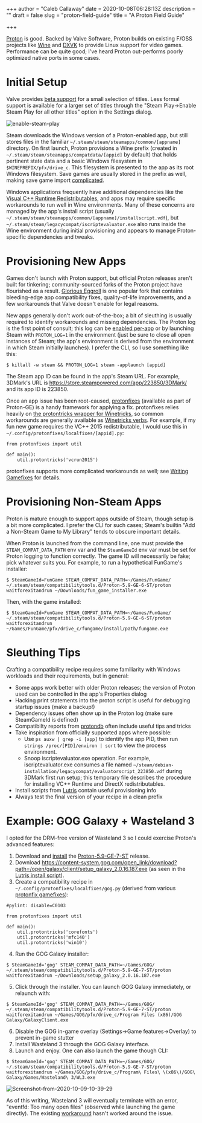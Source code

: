 +++
author = "Caleb Callaway"
date = 2020-10-08T06:28:13Z
description = ""
draft = false
slug = "proton-field-guide"
title = "A Proton Field Guide"

+++


[Proton](https://github.com/ValveSoftware/Proton/) is good. Backed by Valve Software, Proton builds on existing F/OSS projects like [Wine](https://www.winehq.org/) and [DXVK](https://github.com/doitsujin/dxvk) to provide Linux support for video games. Performance can be quite good; I've heard Proton out-performs poorly optimized native ports in some cases.

# Initial Setup
Valve provides [beta support](https://steamcommunity.com/games/221410/announcements/detail/1696055855739350561) for a small selection of titles. Less formal support is available for a larger set of titles through the "Steam Play->Enable Steam Play for all other titles" option in the Settings dialog.

![enable-steam-play](/blog/content/images/2020/10/enable-steam-play.png)

Steam downloads the Windows version of a Proton-enabled app, but still stores files in the familiar `~/.steam/steam/steamapps/common/[appname]` directory. On first launch, Proton provisions a Wine prefix (created in `~/.steam/steam/steamapps/compatdata/[appid]` by default) that holds pertinent state data and a basic Windows filesystem in `$WINEPREFIX/pfx/drive_c`. This filesystem is presented to the app as its root Windows filesystem. Save games are usually stored in the prefix as well, making save game import [complicated](https://www.brainvitamins.net/blog/mass-effect-savegame-import/). 

Windows applications frequently have additional dependencies like the [Visual C++ Runtime Redistributables](https://support.microsoft.com/en-us/help/2977003/the-latest-supported-visual-c-downloads), and apps may require specific workarounds to run well in Wine environments. Many of these concerns are managed by the app's install script (usually `~/.steam/steam/steamapps/common/[appname]/installscript.vdf`), but `~/.steam/steam/legacycompat/iscriptevaluator.exe` also runs inside the Wine environment during initial provisioning and appears to manage Proton-specific dependencies and tweaks.

# Provisioning New Apps
Games don't launch with Proton support, but official Proton releases aren't built for tinkering; community-sourced forks of the Proton project have flourished as a result. [Glorious Eggroll](https://github.com/GloriousEggroll/proton-ge-custom) is one popular fork that contains bleeding-edge app compatibility fixes, quality-of-life improvements, and a few workarounds that Valve doesn't enable for legal reasons.

New apps generally don't work out-of-the-box; a bit of sleuthing is usually required to identify workarounds and missing dependencies. The Proton log is the first point of consult; this log can be [enabled per-app](https://www.reddit.com/r/linux_gaming/comments/9ahd3k/how_do_you_get_steam_to_output_logs_for_proton/e4venek?utm_source=share&utm_medium=web2x&context=3) or by launching Steam with `PROTON_LOG=1` in the environment (just be sure to close all open instances of Steam; the app's environment is derived from the environment in which Steam initially launches). I prefer the CLI, so I use something like this:

```
$ killall -w steam && PROTON_LOG=1 steam -applaunch [appid]
```

The Steam app ID can be found in the app's Steam URL. For example, 3DMark's URL is https://store.steampowered.com/app/223850/3DMark/ and its app ID is 223850.

Once an app issue has been root-caused, [protonfixes](https://github.com/simons-public/protonfixes) (available as part of Proton-GE) is a handy framework for applying a fix. protonfixes relies heavily on [the protontricks wrapper for Winetricks](https://github.com/Matoking/protontricks), so common workarounds are generally available as [Winetricks verbs](https://github.com/Winetricks/Winetricks/blob/master/files/verbs/all.txt). For example, if my fun new game requires the VC++ 2015 redistributable, I would use this in `~/.config/protonfixes/localfixes/[appid].py`:

```
from protonfixes import util

def main():
    util.protontricks('vcrun2015')
```

protonfixes supports more complicated workarounds as well; see [Writing Gamefixes](https://github.com/simons-public/protonfixes/wiki/Writing-Gamefixes) for details.

# Provisioning Non-Steam Apps
Proton is mature enough to support apps outside of Steam, though setup is a bit more complicated. I prefer the CLI for such cases; Steam's builtin "Add a Non-Steam Game to My Library" tends to obscure important details.

When Proton is launched from the command line, one must provide the `STEAM_COMPAT_DATA_PATH` env var and the `SteamGameId` env var must be set for Proton logging to function correctly. The game ID will necessarily be fake; pick whatever suits you. For example, to run a hypothetical FunGame's installer:

```
$ SteamGameId=FunGame STEAM_COMPAT_DATA_PATH=~/Games/FunGame/ ~/.steam/steam/compatibilitytools.d/Proton-5.9-GE-6-ST/proton waitforexitandrun ~/Downloads/fun_game_installer.exe
```

Then, with the game installed:

```
$ SteamGameId=FunGame STEAM_COMPAT_DATA_PATH=~/Games/FunGame/ ~/.steam/steam/compatibilitytools.d/Proton-5.9-GE-6-ST/proton waitforexitandrun ~/Games/FunGame/pfx/drive_c/fungame/install/path/fungame.exe
```

# Sleuthing Tips
Crafting a compatibility recipe requires some familiarity with Windows workloads and their requirements, but in general:

* Some apps work better with older Proton releases; the version of Proton used can be controlled in the app's Properties dialog
* Hacking print statements into the proton script is useful for debugging startup issues (make a backup!)
* Dependency issues often show up in the Proton log (make sure SteamGameId is defined)
* Compatibilty reports from [protondb](https://www.protondb.com/) often include useful tips and tricks
* Take inspiration from officially supported apps where possible:
    * Use `ps auxw | grep -i [app]` to identify the app PID, then run `strings /proc/[PID]/environ | sort` to view the process environment.
    * Snoop iscriptevaluator.exe operation. For example, iscriptevaluator.exe consumes a file named `~/steam/debian-installation/legacycompat/evaluatorscript_223850.vdf` during 3DMark first run setup; this temporary file describes the procedure for installing VC++ Runtime and DirectX redistributables.
* Install scripts from [Lutris](https://lutris.net/) contain useful provisioning info
* Always test the final version of your recipe in a clean prefix

# Example: GOG Galaxy + Wasteland 3
I opted for the DRM-free version of Wasteland 3 so I could exercise Proton's advanced features:

1. Download and [install](https://github.com/GloriousEggroll/proton-ge-custom#installation) the [Proton-5.9-GE-7-ST](https://github.com/GloriousEggroll/proton-ge-custom/releases/tag/5.9-GE-7-ST) release.
2. Download https://content-system.gog.com/open_link/download?path=/open/galaxy/client/setup_galaxy_2.0.16.187.exe (as seen in the [Lutris install script](https://lutris.net/games/install/17225/view)).
3. Create a compatibility recipe in `~/.config/protonfixes/localfixes/gog.py` (derived from various [protonfix gamefixes](https://github.com/simons-public/protonfixes/tree/master/protonfixes/gamefixes)):
```
#pylint: disable=C0103

from protonfixes import util

def main():
    util.protontricks('corefonts')
    util.protontricks('mfc140')
    util.protontricks('win10')
```
4. Run the GOG Galaxy installer:
```
$ SteamGameId='gog' STEAM_COMPAT_DATA_PATH=~/Games/GOG/ ~/.steam/steam/compatibilitytools.d/Proton-5.9-GE-7-ST/proton waitforexitandrun ~/Downloads/setup_galaxy_2.0.16.187.exe
```
5. Click through the installer. You can launch GOG Galaxy immediately, or relaunch with:
```
$ SteamGameId='gog' STEAM_COMPAT_DATA_PATH=~/Games/GOG/ ~/.steam/steam/compatibilitytools.d/Proton-5.9-GE-7-ST/proton waitforexitandrun ~/Games/GOG/pfx/drive_c/Program Files (x86)/GOG Galaxy/GalaxyClient.exe
```
6. Disable the GOG in-game overlay (Settings->Game features->Overlay) to prevent in-game stutter
7. Install Wasteland 3 through the GOG Galaxy interface.
8. Launch and enjoy. One can also launch the game though CLI:

```
$ SteamGameId='gog' STEAM_COMPAT_DATA_PATH=~/Games/GOG/ ~/.steam/steam/compatibilitytools.d/Proton-5.9-GE-7-ST/proton waitforexitandrun ~/Games/GOG/pfx/drive_c/Program\ Files\ \(x86\)/GOG\ Galaxy/Games/Wasteland\ 3/WL3.exe 
```

![Screenshot-from-2020-10-09-10-39-29](/blog/content/images/2020/10/Screenshot-from-2020-10-09-10-39-29.png)

As of this writing, Wasteland 3 will eventually terminate with an error, "eventfd: Too many open files" (observed while launching the game directly). The existing [workaround](https://askubuntu.com/questions/1182021/too-many-open-files) hasn't worked around the issue.

